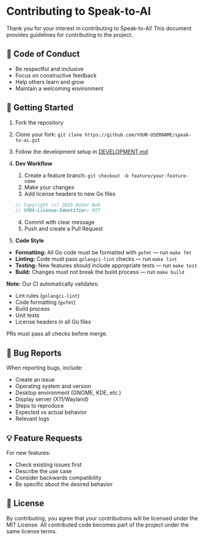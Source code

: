 # Contributing to Speak-to-AI

Thank you for your interest in contributing to Speak-to-AI! This document provides guidelines for contributing to the project.

## 🤝 Code of Conduct

- Be respectful and inclusive
- Focus on constructive feedback
- Help others learn and grow
- Maintain a welcoming environment

## 🚀 Getting Started

1. Fork the repository
2. Clone your fork: `git clone https://github.com/YOUR-USERNAME/speak-to-ai.git`
3. Follow the development setup in [DEVELOPMENT.md](DEVELOPMENT.md)

4. **Dev Workflow**
   1. Create a feature branch: `git checkout -b feature/your-feature-name`
   2. Make your changes
   3. Add license headers to new Go files
   ```go
   // Copyright (c) 2025 Asher Buk
   // SPDX-License-Identifier: MIT
   ```
   4. Commit with clear message
   5. Push and create a Pull Request

5. **Code Style**

- **Formatting:** All Go code must be formatted with `gofmt` — run `make fmt`
- **Linting:** Code must pass `golangci-lint` checks — run `make lint`
- **Testing:** New features should include appropriate tests — run `make test`
- **Build:** Changes must not break the build process — run `make build`

**Note:** Our CI automatically validates:
- Lint rules (`golangci-lint`)
- Code formatting (`gofmt`) 
- Build process
- Unit tests
- License headers in all Go files

PRs must pass all checks before merge.

## 🐛 Bug Reports

When reporting bugs, include:

- Create an issue
- Operating system and version
- Desktop environment (GNOME, KDE, etc.)
- Display server (X11/Wayland)
- Steps to reproduce
- Expected vs actual behavior
- Relevant logs

## 💡 Feature Requests

For new features:

- Check existing issues first
- Describe the use case
- Consider backwards compatibility
- Be specific about the desired behavior

## 📜 License

By contributing, you agree that your contributions will be licensed under the MIT License. All contributed code becomes part of the project under the same license terms.